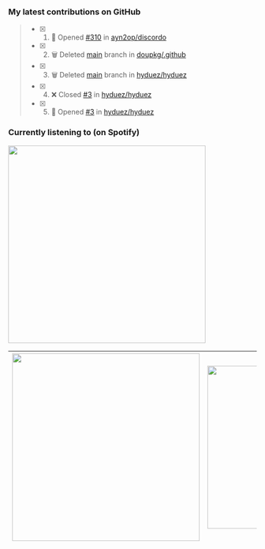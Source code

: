 ### My latest contributions on GitHub
<!--START_SECTION:activity-->
> - [x] 1. 🚀 Opened [#310](https://github.com/ayn2op/discordo/issues/310) in [ayn2op/discordo](https://github.com/ayn2op/discordo)
> - [x] 2. 🗑️ Deleted [main](https://github.com/doupkg/.github/tree/main) branch in [doupkg/.github](https://github.com/doupkg/.github)
> - [x] 3. 🗑️ Deleted [main](https://github.com/hyduez/hyduez/tree/main) branch in [hyduez/hyduez](https://github.com/hyduez/hyduez)
> - [x] 4. ❌ Closed [#3](https://github.com/hyduez/hyduez/issues/3) in [hyduez/hyduez](https://github.com/hyduez/hyduez)
> - [x] 5. 🚀 Opened [#3](https://github.com/hyduez/hyduez/issues/3) in [hyduez/hyduez](https://github.com/hyduez/hyduez)
<!--END_SECTION:activity-->

### Currently listening to (on Spotify)
<img src="https://spotify-hyduez.vercel.app/api/spotify" width="400em">

| <img src="https://github-readme-stats.vercel.app/api?username=hyduez&show_icons=true&hide_border=true&&count_private=true&include_all_commits=true&theme=transparent" width="380em" /> | <img src="https://github-readme-stats.vercel.app/api/top-langs/?username=hyduez&layout=compact&hide_border=true&theme=transparent" width="330em" /> |
| -------------------- | -------------------- |
